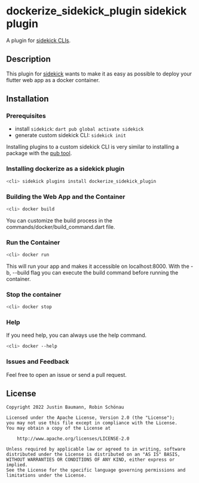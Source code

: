 # dockerize_sidekick_plugin sidekick plugin

A plugin for [sidekick CLIs](https://pub.dev/packages/sidekick).  

## Description

This plugin for [sidekick](https://pub.dev/packages/sidekick) wants to make it as easy as possible to deploy your flutter web app as a docker container.

## Installation

### Prerequisites

- install `sidekick`: `dart pub global activate sidekick`
- generate custom sidekick CLI: `sidekick init`

Installing plugins to a custom sidekick CLI is very similar to installing a package with
the [pub tool](https://dart.dev/tools/pub/cmd/pub-global#activating-a-package).

### Installing dockerize as a sidekick plugin

```bash
<cli> sidekick plugins install dockerize_sidekick_plugin
```

### Building the Web App and the Container

```bash
<cli> docker build
```

You can customize the build process in the commands/docker/build_command.dart file.

### Run the Container

```bash
<cli> docker run
```

This will run your app and makes it accessible on localhost:8000.
With the -b, --build flag you can execute the build command before running the container.

### Stop the container

```bash
<cli> docker stop
```

### Help

If you need help, you can always use the help command.

```bash
<cli> docker --help
```

### Issues and Feedback

Feel free to open an issue or send a pull request.

## License

   ```Text
   Copyright 2022 Justin Baumann, Robin Schönau

   Licensed under the Apache License, Version 2.0 (the "License");
   you may not use this file except in compliance with the License.
   You may obtain a copy of the License at

       http://www.apache.org/licenses/LICENSE-2.0

   Unless required by applicable law or agreed to in writing, software
   distributed under the License is distributed on an "AS IS" BASIS,
   WITHOUT WARRANTIES OR CONDITIONS OF ANY KIND, either express or implied.
   See the License for the specific language governing permissions and
   limitations under the License.
   ```
